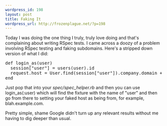 ```yaml
--- 
wordpress_id: 198
layout: post
title: Faking It
wordpress_url: http://frozenplague.net/?p=198
---
```

Today I was doing the one thing I truly, truly love doing and that's complaining about writing RSpec tests. I came across a doozy of a problem involving RSpec testing and faking subdomains. Here's a stripped down version of what I did:

<pre lang='rails'>
def login_as(user)
  session["user"] = users(user).id
  request.host = User.find(session["user"]).company.domain + ".example.com"
end
</pre>

Just pop that into your <em>spec/spec_helper.rb</em> and then you can use <span class='term'>login_as(:user)</span> which will find the fixture with the name of "user" and then go from there to setting your faked host as being from, for example, blah.example.com.

Pretty simple, shame Google didn't turn up any relevant results without me having to dig deeper than usual.
